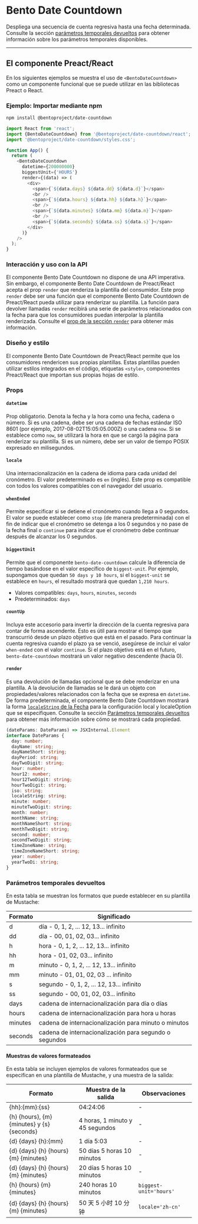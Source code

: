 # Bento Date Countdown

Despliega una secuencia de cuenta regresiva hasta una fecha determinada. Consulte la sección [parámetros temporales devueltos](#returned-time-parameters) para obtener información sobre los parámetros temporales disponibles.

<!--
## Web Component

TODO(https://go.amp.dev/issue/36619): Restore this section. We don't include it because we don't support <template> in Bento Web Components yet.

An older version of this file contains the removed section, though it's incorrect:

https://github.com/ampproject/amphtml/blob/422d171e87571c4d125a2bf956e78e92444c10e8/extensions/amp-date-countdown/1.0/README.md
-->

---

## El componente Preact/React

En los siguientes ejemplos se muestra el uso de `<BentoDateCountdown>` como un componente funcional que se puede utilizar en las bibliotecas Preact o React.

### Ejemplo: Importar mediante npm

```sh
npm install @bentoproject/date-countdown
```

```javascript
import React from 'react';
import {BentoDateCountdown} from '@bentoproject/date-countdown/react';
import '@bentoproject/date-countdown/styles.css';

function App() {
  return (
    <BentoDateCountdown
      datetime={200000000}
      biggestUnit={'HOURS'}
      render={(data) => (
        <div>
          <span>{`${data.days} ${data.dd} ${data.d}`}</span>
          <br />
          <span>{`${data.hours} ${data.hh} ${data.h}`}</span>
          <br />
          <span>{`${data.minutes} ${data.mm} ${data.m}`}</span>
          <br />
          <span>{`${data.seconds} ${data.ss} ${data.s}`}</span>
        </div>
      )}
    />
  );
}
```

### Interacción y uso con la API

El componente Bento Date Countdown no dispone de una API imperativa. Sin embargo, el componente Bento Date Countdown de Preact/React acepta el prop `render` que renderiza la plantilla del consumidor. Este prop `render` debe ser una función que el componente Bento Date Countdown de Preact/React pueda utilizar para renderizar su plantilla. La función para devolver llamadas `render` recibirá una serie de parámetros relacionados con la fecha para que los consumidores puedan interpolar la plantilla renderizada. Consulte el <a href="#render" data-md-type="link">prop de la sección `render`</a> para obtener más información.

### Diseño y estilo

El componente Bento Date Countdown de Preact/React permite que los consumidores rendericen sus propias plantillas. Estas plantillas pueden utilizar estilos integrados en el código, etiquetas `<style>`, componentes Preact/React que importan sus propias hojas de estilo.

### Props

#### `datetime`

Prop obligatorio. Denota la fecha y la hora como una fecha, cadena o número. Si es una cadena, debe ser una cadena de fechas estándar ISO 8601 (por ejemplo, 2017-08-02T15:05:05.000Z) o una cadena `now`. Si se establece como `now`, se utilizará la hora en que se cargó la página para renderizar su plantilla. Si es un número, debe ser un valor de tiempo POSIX expresado en milisegundos.

#### `locale`

Una internacionalización en la cadena de idioma para cada unidad del cronómetro. El valor predeterminado es `en` (inglés). Este prop es compatible con todos los valores compatibles con el navegador del usuario.

#### `whenEnded`

Permite especificar si se detiene el cronómetro cuando llega a 0 segundos. El valor se puede establecer como `stop` (de manera predeterminada) con el fin de indicar que el cronómetro se detenga a los 0 segundos y no pase de la fecha final o `continue` para indicar que el cronómetro debe continuar después de alcanzar los 0 segundos.

#### `biggestUnit`

Permite que el componente `bento-date-countdown` calcule la diferencia de tiempo basándose en el valor específico de `biggest-unit`. Por ejemplo, supongamos que quedan `50 days y 10 hours`, si el `biggest-unit` se establece en `hours`, el resultado mostrará que quedan `1,210 hours`.

-   Valores compatibles: `days`, `hours`, `minutes`, `seconds`
-   Predeterminados: `days`

#### `countUp`

Incluya este accesorio para invertir la dirección de la cuenta regresiva para contar de forma ascendente. Esto es útil para mostrar el tiempo que transcurrió desde un plazo objetivo que está en el pasado. Para continuar la cuenta regresiva cuando el plazo ya se venció, asegúrese de incluir el valor `when-ended` con el valor `continue`. Si el plazo objetivo está en el futuro, `bento-date-countdown` mostrará un valor negativo descendente (hacia 0).

#### `render`

Es una devolución de llamadas opcional que se debe renderizar en una plantilla. A la devolución de llamadas se le dará un objeto con propiedades/valores relacionados con la fecha que se expresa en `datetime`. De forma predeterminada, el componente Bento Date Countdown mostrará la forma [`localeString` de la Fecha](https://developer.mozilla.org/en-US/docs/Web/JavaScript/Reference/Global_Objects/Date/toLocaleString) para la configuración local y localeOption que se especifiquen. Consulte la sección [Parámetros temporales devueltos](#returned-time-parameters) para obtener más información sobre cómo se mostrará cada propiedad.

```typescript
(dateParams: DateParams) => JSXInternal.Element
interface DateParams {
  day: number;
  dayName: string;
  dayNameShort: string;
  dayPeriod: string;
  dayTwoDigit: string;
  hour: number;
  hour12: number;
  hour12TwoDigit: string;
  hourTwoDigit: string;
  iso: string;
  localeString: string;
  minute: number;
  minuteTwoDigit: string;
  month: number;
  monthName: string;
  monthNameShort: string;
  monthTwoDigit: string;
  second: number;
  secondTwoDigit: string;
  timeZoneName: string;
  timeZoneNameShort: string;
  year: number;
  yearTwoDi: string;
}
```

### Parámetros temporales devueltos

En esta tabla se muestran los formatos que puede establecer en su plantilla de Mustache:

| Formato | Significado                                            |
| ------- | ------------------------------------------------------ |
| d       | día - 0, 1, 2, ... 12, 13... infinito                  |
| dd      | día - 00, 01, 02, 03... infinito                       |
| h       | hora - 0, 1, 2, ... 12, 13... infinito                 |
| hh      | hora - 01, 02, 03... infinito                          |
| m       | minuto - 0, 1, 2, ... 12, 13... infinito               |
| mm      | minuto - 01, 01, 02, 03 ... infinito                   |
| s       | segundo - 0, 1, 2, ... 12, 13... infinito              |
| ss      | segundo - 00, 01, 02, 03... infinito                   |
| days    | cadena de internacionalización para día o días         |
| hours   | cadena de internacionalización para hora u horas       |
| minutes | cadena de internacionalización para minuto o minutos   |
| seconds | cadena de internacionalización para segundo o segundos |

#### Muestras de valores formateados

En esta tabla se incluyen ejemplos de valores formateados que se especifican en una plantilla de Mustache, y una muestra de la salida:

| Formato                                    | Muestra de la salida            | Observaciones          |
| ------------------------------------------ | ------------------------------- | ---------------------- |
| {hh}:{mm}:{ss}                             | 04:24:06                        | -                      |
| {h} {hours}, {m} {minutes} y {s} {seconds} | 4 horas, 1 minuto y 45 segundos | -                      |
| {d} {days} {h}:{mm}                        | 1 día 5:03                      | -                      |
| {d} {days} {h} {hours} {m} {minutes}       | 50 días 5 horas 10 minutos      | -                      |
| {d} {days} {h} {hours} {m} {minutes}       | 20 días 5 horas 10 minutos      | -                      |
| {h} {hours} {m} {minutes}                  | 240 horas 10 minutos            | `biggest-unit='hours'` |
| {d} {days} {h} {hours} {m} {minutes}       | 50 天 5 小时 10 分钟            | `locale='zh-cn'`       |
